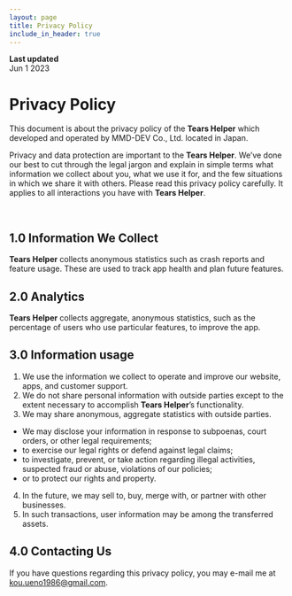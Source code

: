 ```yaml
---
layout: page
title: Privacy Policy
include_in_header: true
---
```


**Last updated**  
Jun 1 2023

# Privacy Policy
This document is about the privacy policy of the **Tears Helper** which developed and operated by MMD-DEV Co., Ltd. located in Japan.

Privacy and data protection are important to the **Tears Helper**.
We’ve done our best to cut through the legal jargon and explain in simple terms what information we collect about you, what we use it for, and the few situations in which we share it with others.
Please read this privacy policy carefully. It applies to all interactions you have with **Tears Helper**.

<br>

## 1.0 Information We Collect
**Tears Helper** collects anonymous statistics such as crash reports and feature usage. These are used to track app health and plan future features.

## 2.0 Analytics
**Tears Helper** collects aggregate, anonymous statistics, such as the percentage of users who use particular features, to improve the app.

## 3.0 Information usage

1. We use the information we collect to operate and improve our website, apps, and customer support.
2. We do not share personal information with outside parties except to the extent necessary to accomplish **Tears Helper**’s functionality.
3. We may share anonymous, aggregate statistics with outside parties.<ul>
  - We may disclose your information in response to subpoenas, court orders, or other legal requirements;
  - to exercise our legal rights or defend against legal claims;</li>
  - to investigate, prevent, or take action regarding illegal activities, suspected fraud or abuse, violations of our policies;
  - or to protect our rights and property.
4. In the future, we may sell to, buy, merge with, or partner with other businesses.
5. In such transactions, user information may be among the transferred assets.

## 4.0 Contacting Us
If you have questions regarding this privacy policy, you may e-mail me at [kou.ueno1986@gmail.com](mailto:kou.ueno1986@gmail.com).